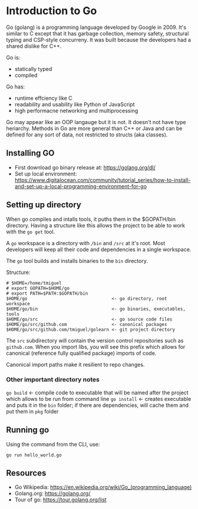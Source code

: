 # Introduction to Go

Go (golang) is a programming language developed by Google in 2009. It's similar to C except that it has garbage collection, memory safety, structural typing and CSP-style concurreny. It was built because the developers had a shared dislike for C++.

Go is:
- statically typed
- compiled

Go has:
- runtime effciency like C
- readability and usability like Python of JavaScript
- high performacne networking and multiprocessing

Go may appear like an OOP langauge but it is not. It doesn't not have type heriarchy. Methods in Go are more general than C++ or Java and can be defined for any sort of data, not restricted to structs (aka classes).

## Installing GO

- First download go binary release at: https://golang.org/dl/
- Set up local environment: https://www.digitalocean.com/community/tutorial_series/how-to-install-and-set-up-a-local-programming-environment-for-go

## Setting up directory

When go compiles and intalls tools, it puths them in the $GOPATH/bin directory. Having a structure like this allows the project to be able to work with the `go get` tool.

A `go` workspace is a directory with `/bin` and `/src` at it's root. Most developers will keep all their code and dependencies in a single workspace.

The `go` tool builds and installs binaries to the `bin` directory.

Structure:
```
# $HOME=/home/tmiguel
# export GOPATH=$HOME/go
# export PATH=$PATH:$GOPATH/bin   
$HOME/go                                <- go directory, root workspace
$HOME/go/bin                            <- go binaries, executables, tools
$HOME/go/src                            <- go source code files
$HOME/go/src/github.com                 <- canonical packages
$HOME/go/src/github.com/tmiguel/golearn <- git project directory
```

The `src` subdirectory will contain the version control repositories such as `github.com`. When you import libs, you will see this prefix which allows for canonical (reference fully qualified package) imports of code.

Canonical import paths make it resilient to repo changes.

### Other important directory notes

`go build`  <- compile code to executable that will be named after the project which allows to be run from command line
`go install` <- creates executable and puts it in the `bin` folder; if there are dependencies, will cache them and put them in `pkg` folder

## Running go

Using the command from the CLI, use:

```
go run hello_world.go
```
## Resources

- Go Wikipedia: https://en.wikipedia.org/wiki/Go_(programming_language)
- Golang.org: https://golang.org/
- Tour of go: https://tour.golang.org/list
